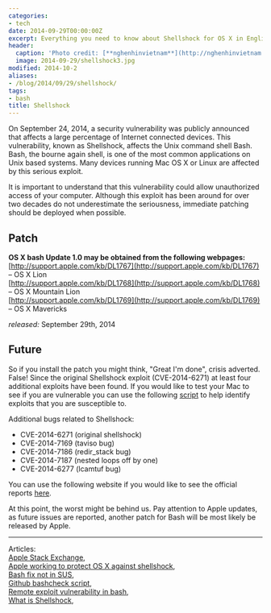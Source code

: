 ```yaml
---
categories:
- tech
date: 2014-09-29T00:00:00Z
excerpt: Everything you need to know about Shellshock for OS X in English.
header:
  caption: 'Photo credit: [**nghenhinvietnam**](http://nghenhinvietnam.vn/tin-tuc/shellshock-bash-loi-bao-mat-gay-tac-hai-lon-hon-heartbleed-988.html)'
  image: 2014-09-29/shellshock3.jpg
modified: 2014-10-2
aliases:
- /blog/2014/09/29/shellshock/
tags:
- bash
title: Shellshock
---
```


On September 24, 2014, a security vulnerability was publicly announced that affects a large percentage of Internet connected devices. This vulnerability, known as Shellshock, affects the Unix command shell Bash. Bash, the bourne again shell, is one of the most common applications on Unix based systems. Many devices running Mac OS X or Linux are affected by this serious exploit.

It is important to understand that this vulnerability could allow unauthorized access of your computer. Although this exploit has been around for over two decades do not underestimate the seriousness, immediate patching should be deployed when possible.

## Patch

__OS X bash Update 1.0 may be obtained from the following webpages:__  
[http://support.apple.com/kb/DL1767](http://support.apple.com/kb/DL1767) – OS X Lion  
[http://support.apple.com/kb/DL1768](http://support.apple.com/kb/DL1768) – OS X Mountain Lion  
[http://support.apple.com/kb/DL1769](http://support.apple.com/kb/DL1769) – OS X Mavericks  

_released:_ September 29th, 2014

## Future
So if you install the patch you might think, "Great I'm done", crisis adverted. False! Since the original Shellshock exploit (CVE-2014-6271) at least four additional exploits have been found. If you would like to test your Mac to see if you are vulnerable you can use the following [script](https://github.com/hannob/bashcheck) to help identify exploits that you are susceptible to.

Additional bugs related to Shellshock:

* CVE-2014-6271 (original shellshock)
* CVE-2014-7169 (taviso bug)
* CVE-2014-7186 (redir_stack bug)
* CVE-2014-7187 (nested loops off by one)
* CVE-2014-6277 (lcamtuf bug)

You can use the following website if you would like to see the official reports [here](https://cve.mitre.org).

At this point, the worst might be behind us. Pay attention to Apple updates, as future issues are reported, another patch for Bash will be most likely be released by Apple.

---

Articles:  
[Apple Stack Exchange](http://apple.stackexchange.com/questions/146849/how-do-i-recompile-bash-to-avoid-shellshock-the-remote-exploit-cve-2014-6271-an/146851#146851),  
[Apple working to protect OS X against shellshock](http://www.imore.com/apple-working-quickly-protect-os-x-against-shellshock-exploit),  
[Bash fix not in SUS](https://twitter.com/harryfike/status/516767315636285440),  
[Github bashcheck script](https://github.com/hannob/bashcheck),  
[Remote exploit vulnerability in bash](https://groups.google.com/forum/?fromgroups#!topic/macenterprise/o26UYKc2JvM),  
[What is Shellshock](http://www.pcworld.com/article/2688672/two-scenarios-that-would-make-os-x-vulnerable-to-the-shellshock-bug.html),  
